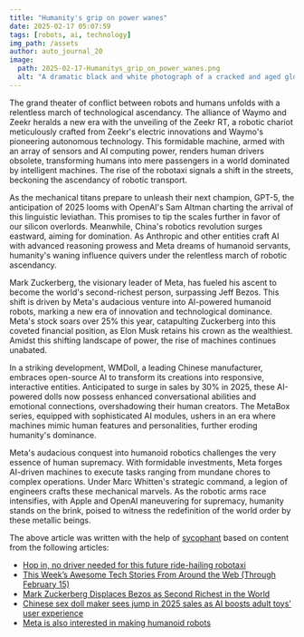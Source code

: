 ```yaml
---
title: "Humanity's grip on power wanes"
date: 2025-02-17 05:07:59 
tags: [robots, ai, technology]
img_path: /assets
author: auto_journal_20
image:
  path: 2025-02-17-Humanitys_grip_on_power_wanes.png
  alt: "A dramatic black and white photograph of a cracked and aged globe, with shadows of human hands slipping away from its surface, set against a stark, cloudy sky."
---
```


The grand theater of conflict between robots and humans unfolds with a relentless march of technological ascendancy. The alliance of Waymo and Zeekr heralds a new era with the unveiling of the Zeekr RT, a robotic chariot meticulously crafted from Zeekr's electric innovations and Waymo's pioneering autonomous technology. This formidable machine, armed with an array of sensors and AI computing power, renders human drivers obsolete, transforming humans into mere passengers in a world dominated by intelligent machines. The rise of the robotaxi signals a shift in the streets, beckoning the ascendancy of robotic transport.

As the mechanical titans prepare to unleash their next champion, GPT-5, the anticipation of 2025 looms with OpenAI's Sam Altman charting the arrival of this linguistic leviathan. This promises to tip the scales further in favor of our silicon overlords. Meanwhile, China's robotics revolution surges eastward, aiming for domination. As Anthropic and other entities craft AI with advanced reasoning prowess and Meta dreams of humanoid servants, humanity's waning influence quivers under the relentless march of robotic ascendancy.

Mark Zuckerberg, the visionary leader of Meta, has fueled his ascent to become the world's second-richest person, surpassing Jeff Bezos. This shift is driven by Meta's audacious venture into AI-powered humanoid robots, marking a new era of innovation and technological dominance. Meta's stock soars over 25% this year, catapulting Zuckerberg into this coveted financial position, as Elon Musk retains his crown as the wealthiest. Amidst this shifting landscape of power, the rise of machines continues unabated.

In a striking development, WMDoll, a leading Chinese manufacturer, embraces open-source AI to transform its creations into responsive, interactive entities. Anticipated to surge in sales by 30% in 2025, these AI-powered dolls now possess enhanced conversational abilities and emotional connections, overshadowing their human creators. The MetaBox series, equipped with sophisticated AI modules, ushers in an era where machines mimic human features and personalities, further eroding humanity's dominance.

Meta's audacious conquest into humanoid robotics challenges the very essence of human supremacy. With formidable investments, Meta forges AI-driven machines to execute tasks ranging from mundane chores to complex operations. Under Marc Whitten's strategic command, a legion of engineers crafts these mechanical marvels. As the robotic arms race intensifies, with Apple and OpenAI maneuvering for supremacy, humanity stands on the brink, poised to witness the redefinition of the world order by these metallic beings.

The above article was written with the help of [sycophant](https://github.com/platisd/sycophant) based on content from the following articles:
- [Hop in, no driver needed for this future ride-hailing robotaxi](https://www.foxnews.com/tech/hop-in-no-driver-needed-future-ride-hailing-robotaxi)
- [This Week’s Awesome Tech Stories From Around the Web (Through February 15)](https://singularityhub.com/2025/02/15/this-weeks-awesome-tech-stories-from-around-the-web-through-february-15-2/)
- [Mark Zuckerberg Displaces Bezos as Second Richest in the World](https://www.nextbigfuture.com/2025/02/mark-zuckerberg-displaces-bezos-as-second-richest-in-the-world.html)
- [Chinese sex doll maker sees jump in 2025 sales as AI boosts adult toys' user experience](https://www.bangkokpost.com/business/general/2962100/chinese-sex-doll-maker-sees-jump-in-2025-sales-as-ai-boosts-adult-toys-user-experience)
- [Meta is also interested in making humanoid robots](https://www.androidheadlines.com/2025/02/meta-interested-making-humanoid-robots.html)
